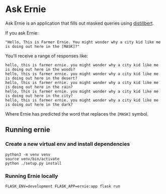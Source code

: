 # Ask Ernie

Ask Ernie is an application that fills out masked queries using [distillbert](https://huggingface.co/transformers/model_doc/distilbert.html).

If you ask Ernie:

    "Hello, This is Farmer Ernie. You might wonder why a city kid like me is doing out here in the [MASK]?"

You'll receive a range of responses like:

    hello, this is farmer ernie. you might wonder why a city kid like me is doing out here in the woods?
    hello, this is farmer ernie. you might wonder why a city kid like me is doing out here in the desert?
    hello, this is farmer ernie. you might wonder why a city kid like me is doing out here in the rain?
    hello, this is farmer ernie. you might wonder why a city kid like me is doing out here in the city?
    hello, this is farmer ernie. you might wonder why a city kid like me is doing out here in the dark?

Where Ernie has predicted the word that replaces the `[MASK]` symbol.

## Running ernie

### Create a new virtual env and install dependencies

```shell
python3 -m venv venv
source venv/bin/activate
python ./setup.py install
```

### Running Ernie locally

``` shell
FLASK_ENV=development FLASK_APP=ernie:app flask run
```

